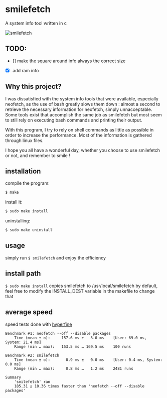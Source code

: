 # smilefetch
A system info tool written in c

![smilefetch](https://github.com/sudosmile/smilefetch/blob/master/smile.png?raw=true)

## TODO:

- [] make the square around info always the correct size
- [x] add ram info

## Why this project?

I was dissatisfied with the system info tools that were available, especially neofetch, as the use of bash
greatly slows them down : almost a second to retrieve the necessary information for neofetch, simply unnacceptable.
Some tools exist that accomplish the same job as smilefetch but most seem to still rely on executing bash commands and
printing their output.

With this program, I try to rely on shell commands as little as possible in order to increase the performance.
Most of the information is gathered through linux files.

I hope you all have a wonderful day, whether you choose to use smilefetch or not, and remember to smile !

## installation

compile the program:
```sh
$ make
```

install it:
```sh
$ sudo make install
```

uninstalling:
```sh
$ sudo make uninstall
```

## usage

simply run <code>$ smilefetch</code> and enjoy the efficiency

## install path
<code>$ sudo make install</code> copies smilefetch to /usr/local/smilefetch by default, feel free to modify the INSTALL_DEST variable in the makefile to change that

## average speed
speed tests done with [hyperfine](https://github.com/sharkdp/hyperfine)

    Benchmark #1: neofetch --off --disable packages
        Time (mean ± σ):     157.6 ms ±   3.0 ms    [User: 69.0 ms, System: 21.4 ms]
        Range (min … max):   153.5 ms … 169.5 ms    100 runs

    Benchmark #2: smilefetch
        Time (mean ± σ):       0.9 ms ±   0.0 ms    [User: 0.4 ms, System: 0.0 ms]
        Range (min … max):     0.8 ms …   1.2 ms    2481 runs

    Summary
        'smilefetch' ran
        185.31 ± 10.36 times faster than 'neofetch --off --disable packages'
